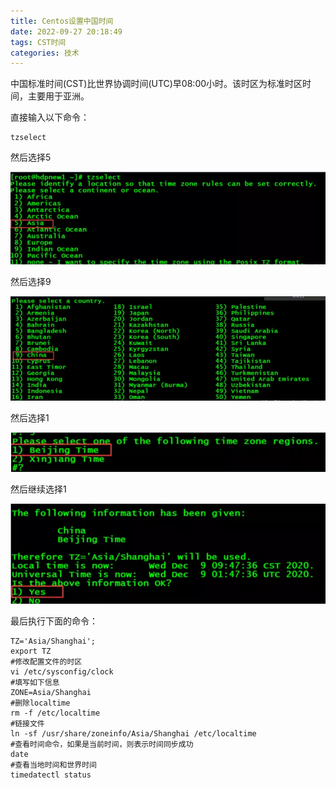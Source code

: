 ```yaml
---
title: Centos设置中国时间
date: 2022-09-27 20:18:49
tags: CST时间
categories: 技术
---
```


中国标准时间(CST)比世界协调时间(UTC)早08:00小时。该时区为标准时区时间，主要用于亚洲。

<!--more-->

直接输入以下命令：

```
tzselect
```

然后选择5

![image-20220927202346614](Centos设置中国时间/image-20220927202346614.png)


然后选择9

![image-20220927202356412](Centos设置中国时间/image-20220927202356412.png)

然后选择1

![image-20220927202405477](Centos设置中国时间/image-20220927202405477.png)

然后继续选择1

![image-20220927202418079](Centos设置中国时间/image-20220927202418079.png)

最后执行下面的命令：

```
TZ='Asia/Shanghai';
export TZ
#修改配置文件的时区
vi /etc/sysconfig/clock
#填写如下信息
ZONE=Asia/Shanghai
#删除localtime
rm -f /etc/localtime
#链接文件
ln -sf /usr/share/zoneinfo/Asia/Shanghai /etc/localtime
#查看时间命令，如果是当前时间，则表示时间同步成功
date
#查看当地时间和世界时间
timedatectl status
```


